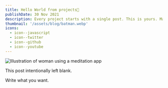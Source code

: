 ```yaml
---
title: Hello World from projects👋
publishDate: 30 Nov 2021
description: Every project starts with a single post. This is yours. Make it great.
thumbnail: '/assets/blog/batman.webp'
icons:
  - icon--javascript
  - icon--twitter
  - icon--github
  - icon--youtube
---
```



![Illustration of woman using a meditation app](/assets/blog/casual-life-3d-meditation-crystal.webp)

This post intentionally left blank.

Write what you want.
